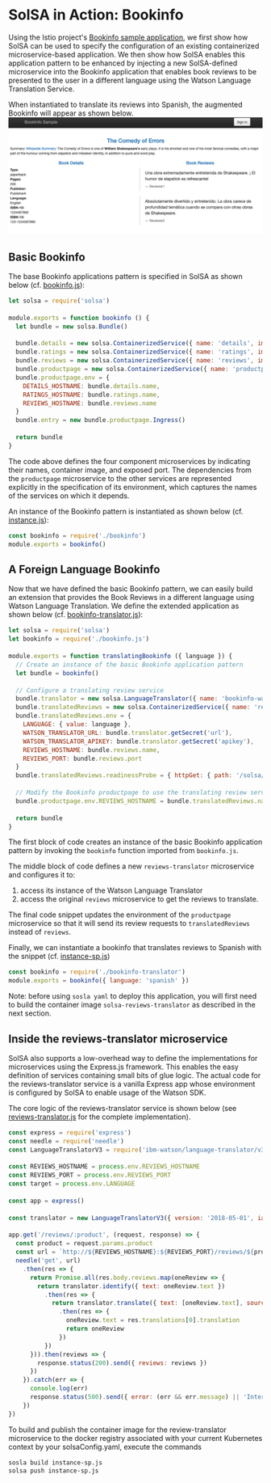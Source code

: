 <!--
#
# Copyright 2019 IBM Corporation
#
# Licensed under the Apache License, Version 2.0 (the "License");
# you may not use this file except in compliance with the License.
# You may obtain a copy of the License at
#
#     http://www.apache.org/licenses/LICENSE-2.0
#
# Unless required by applicable law or agreed to in writing, software
# distributed under the License is distributed on an "AS IS" BASIS,
# WITHOUT WARRANTIES OR CONDITIONS OF ANY KIND, either express or implied.
# See the License for the specific language governing permissions and
# limitations under the License.
-->

# SolSA in Action: Bookinfo

Using the Istio project's [Bookinfo sample application](https://istio.io/docs/examples/bookinfo/),
we first show how SolSA can be used to specify the configuration
of an existing containerized microservice-based application.  We then
show how SolSA enables this application pattern to be enhanced by
injecting a new SolSA-defined microservice into the Bookinfo application that
enables book reviews to be presented to the user in a different
language using the Watson Language Translation Service.

When instantiated to translate its reviews into Spanish, the augmented
Bookinfo will appear as shown below.
![Bookinfo Screenshot](figures/SpanishBookinfo.png)

## Basic Bookinfo

The base Bookinfo applications pattern is specified in SolSA as shown
below (cf. [bookinfo.js](bookinfo.js)):
```javascript
let solsa = require('solsa')

module.exports = function bookinfo () {
  let bundle = new solsa.Bundle()

  bundle.details = new solsa.ContainerizedService({ name: 'details', image: 'istio/examples-bookinfo-details-v1:1.15.0', port: 9080 })
  bundle.ratings = new solsa.ContainerizedService({ name: 'ratings', image: 'istio/examples-bookinfo-ratings-v1:1.15.0', port: 9080 })
  bundle.reviews = new solsa.ContainerizedService({ name: 'reviews', image: 'istio/examples-bookinfo-reviews-v1:1.15.0', port: 9080 })
  bundle.productpage = new solsa.ContainerizedService({ name: 'productpage', image: 'istio/examples-bookinfo-productpage-v1:1.15.0', port: 9080 })
  bundle.productpage.env = {
    DETAILS_HOSTNAME: bundle.details.name,
    RATINGS_HOSTNAME: bundle.ratings.name,
    REVIEWS_HOSTNAME: bundle.reviews.name
  }
  bundle.entry = new bundle.productpage.Ingress()

  return bundle
}
```
The code above defines the four component microservices by
indicating their names, container image, and exposed port.
The dependencies from the `productpage` microservice to
the other services are represented explicitly in the specification of
its environment, which captures the names of the services on which
it depends.

An instance of the Bookinfo pattern is instantiated as shown below (cf. [instance.js](instance.js)):
```javascript
const bookinfo = require('./bookinfo')
module.exports = bookinfo()
```

## A Foreign Language Bookinfo

Now that we have defined the basic Bookinfo pattern, we can easily
build an extension that provides the Book Reviews in a different
language using Watson Language Translation. We define the extended
application as shown below (cf. [bookinfo-translator.js](bookinfo-translator.js)):
```javascript
let solsa = require('solsa')
let bookinfo = require('./bookinfo.js')

module.exports = function translatingBookinfo ({ language }) {
  // Create an instance of the basic Bookinfo application pattern
  let bundle = bookinfo()

  // Configure a translating review service
  bundle.translator = new solsa.LanguageTranslator({ name: 'bookinfo-watson-translator' })
  bundle.translatedReviews = new solsa.ContainerizedService({ name: 'reviews-translator', image: 'solsa-reviews-translator', build: __dirname, main: 'reviews-translator.js', port: 9080 })
  bundle.translatedReviews.env = {
    LANGUAGE: { value: language },
    WATSON_TRANSLATOR_URL: bundle.translator.getSecret('url'),
    WATSON_TRANSLATOR_APIKEY: bundle.translator.getSecret('apikey'),
    REVIEWS_HOSTNAME: bundle.reviews.name,
    REVIEWS_PORT: bundle.reviews.port
  }
  bundle.translatedReviews.readinessProbe = { httpGet: { path: '/solsa/readinessProbe', port: bundle.translatedReviews.port } }

  // Modify the Bookinfo productpage to use the translating review service
  bundle.productpage.env.REVIEWS_HOSTNAME = bundle.translatedReviews.name

  return bundle
}
```
The first block of code creates an instance of the basic Bookinfo
application pattern by invoking the `bookinfo` function imported from `bookinfo.js`.

The middle block of code defines a new `reviews-translator`
microservice and configures it to:
1. access its instance of the Watson Language Translator
2. access the original `reviews` microservice to get the reviews
to translate.

The final code snippet updates the environment of the `productpage`
microservice so that it will send its review requests to `translatedReviews`
instead of `reviews`.

Finally, we can instantiate a bookinfo that translates reviews to
Spanish with the snippet (cf. [instance-sp.js](instance-sp.js))
```javascript
const bookinfo = require('./bookinfo-translator')
module.exports = bookinfo({ language: 'spanish' })
```

Note: before using `sosla yaml` to deploy this application, you will first need to build
the container image `solsa-reviews-translator` as described in the next section.

## Inside the reviews-translator microservice

SolSA also supports a low-overhead way to define the implementations for
microservices using the Express.js framework. This enables the
easy definition of services containing small bits of glue logic. The
actual code for the reviews-translator service is a vanilla Express app
whose environment is configured by SolSA to enable usage of the Watson SDK.

The core logic of the reviews-translator service is shown below (see
[reviews-translator.js](reviews-translator.js) for the complete implementation).
```javascript
const express = require('express')
const needle = require('needle')
const LanguageTranslatorV3 = require('ibm-watson/language-translator/v3')

const REVIEWS_HOSTNAME = process.env.REVIEWS_HOSTNAME
const REVIEWS_PORT = process.env.REVIEWS_PORT
const target = process.env.LANGUAGE

const app = express()

const translator = new LanguageTranslatorV3({ version: '2018-05-01', iam_apikey: process.env.WATSON_TRANSLATOR_APIKEY, url: process.env.WATSON_TRANSLATOR_URL })

app.get('/reviews/:product', (request, response) => {
  const product = request.params.product
  const url = `http://${REVIEWS_HOSTNAME}:${REVIEWS_PORT}/reviews/${product}`
  needle('get', url)
    .then(res => {
      return Promise.all(res.body.reviews.map(oneReview => {
        return translator.identify({ text: oneReview.text })
          .then(res => {
            return translator.translate({ text: [oneReview.text], source: res.languages[0].language, target })
              .then(res => {
                oneReview.text = res.translations[0].translation
                return oneReview
              })
          })
      })).then(reviews => {
        response.status(200).send({ reviews: reviews })
      })
    }).catch(err => {
      console.log(err)
      response.status(500).send({ error: (err && err.message) || 'Internal error' })
    })
})
```

To build and publish the container image for the review-translator microservice
to the docker registry associated with your current Kubernetes context by your solsaConfig.yaml,
execute the commands
```shell
sosla build instance-sp.js
solsa push instance-sp.js
```
